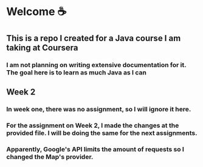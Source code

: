 # Welcome ☕

## This is a repo I created for a Java course I am taking at Coursera

### I am not planning on writing extensive documentation for it. The goal here is to learn as much Java as I can

## Week 2 

### In week one, there was no assignment, so I will ignore it here.

### For the assignment on Week 2, I made the changes at the provided file. I will be doing the same for the next assignments.

### Apparently, Google's API limits the amount of requests so I changed the Map's provider.


